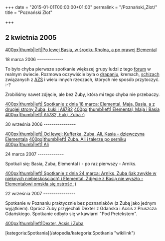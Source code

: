 +++
date = "2015-01-01T00:00:00+01:00"
permalink = "/Poznański_Zlot/"
title = "Poznański Zlot"

+++

2 kwietnia 2005
---------------

[400px|thumb|left|Po lewej Basia, w środku Rholna, a po prawej Elemental](/Grafika:PoznanskiZlot01.jpg "wikilink")

<div style="clear: both">
</div>
18 marca 2006
-------------

To było chyba pierwsze spotkanie większej grupy ludzi z tego [forum](/atopedia/forum_dyskusyjne "wikilink") w realnym świecie. Rozmowa oczywiście była o [drapaniu](/atopedia/drapanie "wikilink"), kremach, [schizach](/atopedia/psychika "wikilink") związanych z [AZS](/atopedia/AZS "wikilink") i wielu innych rzeczach, których nie sposób przytoczyć. :-?

Zrobiliśmy nawet zdjęcie, ale bez Zuby, która mi tego chyba nie przebaczy.

[400px|thumb|left| Spotkanie z dnia 18 marca: Elemental, Maja, Basia, a z drugiej strony Zuba, Łuki i Ali782](/Grafika:Poznan2.jpg "wikilink") [400px|thumb|left| Elemental, Maja i Basia](/Grafika:Poznan4.jpg "wikilink") [400px|thumb|left| Ali782, Łuki, Zuba :)](/Grafika:Poznan3.jpg "wikilink")

<div style="clear: both">
</div>
30 września 2006
----------------

[400px|thumb|left| Od lewej: Kufferka, Zuba, Ali, Kasia - dziewczyna Elementala](/Grafika:Poznan1.jpg "wikilink") [400px|thumb|left| Zuba, Ali i talerze po serniku](/Grafika:Poznan2_.jpg "wikilink") [400px|thumb|left| Ali](/Grafika:Poznan3_.jpg "wikilink")

<div style="clear: both">
</div>
24 marca 2007
-------------

Spotkali się: Basia, Zuba, Elemental i - po raz pierwszy - Arniks.

[400px|thumb|left| Spotkanie z dnia 24 marca: Arniks, Zuba (jak zwykle w pięknych niebieskościach) i Elemental. Zdjęcie z Basią nie wyszło - Elementalowi omskła się ostrość ;)](/Grafika:Atopoznan.jpg "wikilink")

<div style="clear: both">
</div>
22 września 2007
----------------

Spotkanie w Poznaniu praktycznie bez poznaniaków (z Zubą jako jednym wyjątkiem). Oprócz Zuby przyjechali Dexter z Gdańska i Acsis z Pruszcza Gdańskiego. Spotkanie odbyło się w kawiarni "Pod Pretekstem".

[400px|thumb|left|Dexter, Acsis i Zuba](/Grafika:P1000203.JPG "wikilink")

<div style="clear: both">
</div>
[kategoria:Spotkania](/atopedia/kategoria:Spotkania "wikilink")